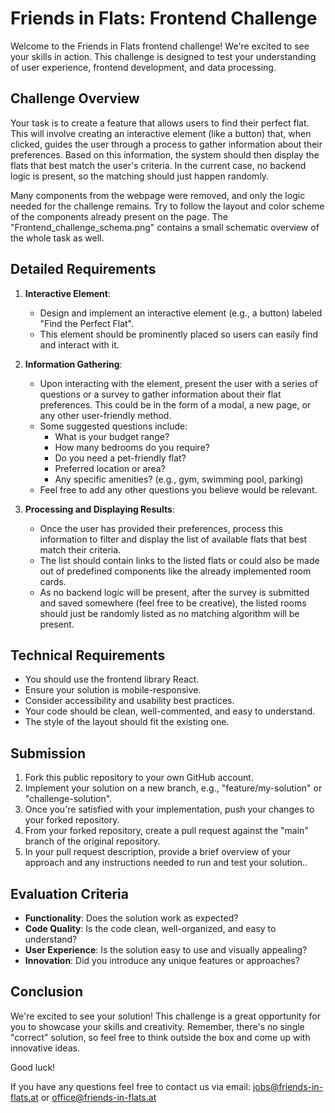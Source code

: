 # Friends in Flats: Frontend Challenge

Welcome to the Friends in Flats frontend challenge! We're excited to see your skills in action. This challenge is designed to test your understanding of user experience, frontend development, and data processing.

## Challenge Overview

Your task is to create a feature that allows users to find their perfect flat. This will involve creating an interactive element (like a button) that, when clicked, guides the user through a process to gather information about their preferences. Based on this information, the system should then display the flats that best match the user's criteria. In the current case, no backend logic is present, so the matching should just happen randomly.

Many components from the webpage were removed, and only the logic needed for the challenge remains. Try to follow the layout and color scheme of the components already present on the page.
The "Frontend_challenge_schema.png" contains a small schematic overview of the whole task as well.

## Detailed Requirements

1. **Interactive Element**:
   - Design and implement an interactive element (e.g., a button) labeled "Find the Perfect Flat".
   - This element should be prominently placed so users can easily find and interact with it.

2. **Information Gathering**:
   - Upon interacting with the element, present the user with a series of questions or a survey to gather information about their flat preferences. This could be in the form of a modal, a new page, or any other user-friendly method.
   - Some suggested questions include:
     - What is your budget range?
     - How many bedrooms do you require?
     - Do you need a pet-friendly flat?
     - Preferred location or area?
     - Any specific amenities? (e.g., gym, swimming pool, parking)
   - Feel free to add any other questions you believe would be relevant.

3. **Processing and Displaying Results**:
   - Once the user has provided their preferences, process this information to filter and display the list of available flats that best match their criteria.
   - The list should contain links to the listed flats or could also be made out of predefined components like the already implemented room cards.
   - As no backend logic will be present, after the survey is submitted and saved somewhere (feel free to be creative), the listed rooms should just be randomly listed as no matching algorithm will be present.

## Technical Requirements

- You should use the frontend library React.
- Ensure your solution is mobile-responsive.
- Consider accessibility and usability best practices.
- Your code should be clean, well-commented, and easy to understand.
- The style of the layout should fit the existing one.

## Submission

1. Fork this public repository to your own GitHub account.
2. Implement your solution on a new branch, e.g., "feature/my-solution" or "challenge-solution".
3. Once you're satisfied with your implementation, push your changes to your forked repository.
4. From your forked repository, create a pull request against the "main" branch of the original repository.
5. In your pull request description, provide a brief overview of your approach and any instructions needed to run and test your solution..

## Evaluation Criteria

- **Functionality**: Does the solution work as expected?
- **Code Quality**: Is the code clean, well-organized, and easy to understand?
- **User Experience**: Is the solution easy to use and visually appealing?
- **Innovation**: Did you introduce any unique features or approaches?

## Conclusion

We're excited to see your solution! This challenge is a great opportunity for you to showcase your skills and creativity. Remember, there's no single "correct" solution, so feel free to think outside the box and come up with innovative ideas.

Good luck!


If you have any questions feel free to contact us via email: jobs@friends-in-flats.at or office@friends-in-flats.at 
